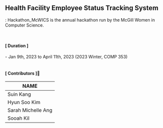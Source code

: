 
## Health Facility Employee Status Tracking System
: Hackathon_McWICS is the annual hackathon run by the McGill Women in Computer Science. 

<br>

<h4>[ Duration ]</h4>
- Jan 9th, 2023 to April 11th, 2023 (2023 Winter, COMP 353)

<br>
<br>

<h4> [ Contributors ]🙋‍</h4>

| NAME |
| --- |  
| Suin Kang|  
| Hyun Soo Kim |  
| Sarah Michelle Ang |  
| Sooah Kil |  

<br>
<br>





